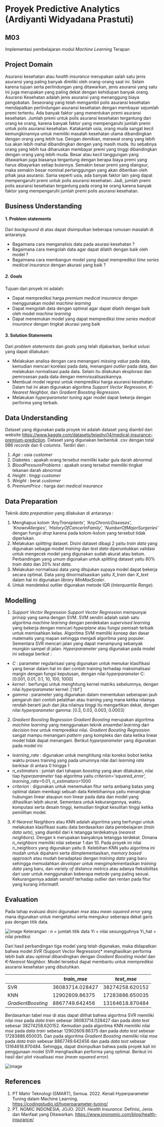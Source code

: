 # Proyek Predictive Analytics (Ardiyanti Widyadana Prastuti)
## M03

Implementasi pembelajaran modul *Machine Learning* Terapan

## Project Domain

Asuransi kesehatan atau *health insurance* merupakan salah satu jenis asuransi yang paling banyak dimiliki oleh orang-orang saat ini. Selain karena tujuan serta perlindungan yang ditawarkan, jenis asuransi yang satu ini juga merupakan yang paling dekat dengan kehidupan banyak orang.
Asuransi Kesehatan adalah jenis asuransi yang menanggung biaya pengobatan. Seseorang yang telah mengambil polis asuransi kesehatan mendapatkan perlindungan asuransi kesehatan dengan membayar sejumlah premi tertentu. Ada banyak faktor yang menentukan premi asuransi kesehatan. 
Jumlah premi untuk polis asuransi kesehatan tergantung dari orang ke orang, karena banyak faktor yang mempengaruhi jumlah premi untuk polis asuransi kesehatan. Katakanlah usia, orang muda sangat kecil kemungkinannya untuk memiliki masalah kesehatan utama dibandingkan dengan orang yang lebih tua. Dengan demikian, merawat orang yang lebih tua akan lebih mahal dibandingkan dengan yang masih muda. Itu sebabnya orang yang lebih tua diharuskan membayar premi yang tinggi dibandingkan dengan orang yang lebih muda.
Besar atau kecil tanggungan yang ditawarkan juga biasanya tergantung dengan berapa biaya premi yang harus dibayarkan setiap bulannya. Semakin besar premi yang diangsur, maka semakin besar nominal pertanggungan yang akan diberikan oleh pihak jasa asuransi.
Sama seperti usia, ada banyak faktor lain yang dapat mempengaruhi premi untuk polis asuransi kesehatan. Jadi, jumlah premi polis asuransi kesehatan tergantung pada orang ke orang karena banyak faktor yang mempengaruhi jumlah premi polis asuransi kesehatan.


## Business Understanding

#### 1. Problem statements
Dari *background* di atas dapat disimpulkan beberapa rumusan masalah di antaranya:
- Bagaimana cara menganalisis data pada asurasi kesehatan ?
- Bagaimana cara mengolah data agar dapat dilatih dengan baik oleh model ?
- Bagaimana cara membangun model yang dapat memprediksi *time series medical insurance* dengan akurasi yang baik ?
##### 2. Goals
Tujuan dari proyek ini adalah:
- Dapat memprediksi harga *premium medical insurance* dengan menggunakan model *machine learning*
- Dapat mengolah data dengan optimal agar dapat dilatih dengan baik oleh model *machine learning*
- Dapat menemukan model yang dapat memprediksi *time series medical insurance* dengan tingkat akurasi yang baik
#### 3. Solution Statements
Dari *problem statements* dan *goals* yang telah dijabarkan, berikut solusi yang dapat dilakukan:
- Melakukan analisa dengan cara menangani *missing value* pada data, kemudian mencari korelasi pada data, menangani *outlier* pada data, dan melakukan normalisasi pada data. Selain itu dilakukan eksplorasi dan pemrosesan pada data dengan memvisualisasikannya.
- Membuat model regresi untuk memprediksi harga asuransi kesehatan. Dalam hal ini akan digunakan algoritma *Support Vector Regression, K-Nearest Neighbor,* dan *Gradient Boosting Regression*.
- Melakukan *hyperparameter tuning* agar model dapat bekerja dengan performa yang terbaik.

## Data Understanding
Dataset yang digunakan pada proyek ini adalah dataset yang diambil dari website https://www.kaggle.com/datasets/tejashvi14/medical-insurance-premium-prediction. Dataset yang digunakan berbentuk .csv dengan total 986 *records* dan 6 *columns*. Terdiri dari :
1. *Age* : usia *customer*
2. Diabetes : apakah orang tersebut memiliki kadar gula darah abnormal
3. *BloodPressureProblems* : apakah orang tersebut memiliki tingkat tekanan darah abnormal
4. *Height* : tinggi *customer*
5. *Weight* : berat *customer*
6. *PremiumPrice* : harga dari *medical insurance*

## Data Preparation
Teknik *data preparation* yang dilakukan di antaranya :
1. Menghapus kolom *'AnyTransplants', 'AnyChronicDiseases', 'KnownAllergies', 'HistoryOfCancerInFamily', 'NumberOfMajorSurgeries'* dengan fungsi *drop* karena pada kolom-kolom yang tersebut tidak diperlukan.
2. Melakukan *splitting* dataset. Disini dataset dibagi 2 yaitu *train data* yang digunakan sebagai model *training* dan *test data* diperuntukkan validasi untuk mengecek model yang digunakan sudah akurat atau belum. Perbandingan yang umum digunakan untuk *splitting* dataset yaitu 80% *train data* dan 20% *test data*.
3. Melakukan normalisasi data yang ditujukan supaya model dapat bekerja secara optimal. Data yang dinormalisasikan yaitu *X_train* dan *X_text* dalam hal ini digunakan *library MinMaxScaler*.
4. Untuk mendeteksi outlier digunakan metode IQR (*Interquartile Range*).

## Modelling
1. *Support Vector Regression Support Vector Regression* mempunyai prinsip yang sama dengan SVM. SVM sendiri adalah salah satu algoritma *machine learning* dengan pendekatan *supervised learning* yang bekerja dengan mencari *hyperplane* atau fungsi pemisah terbaik untuk memisahkan kelas. Algoritma SVM memiliki konsep dan dasar matematis yang mapan sehingga menjadi algoritma yang populer. Sementara SVR mencari jalan yang dapat menampung sebanyak mungkin sampel di jalan. *Hyperparameter* yang digunakan pada model ini sebagai berikut :
- *C* : parameter regularisasi yang digunakan untuk menukar klasifikasi yang benar dalam hal ini dari contoh training terhadap maksimalisasi margin dengan fungsi keputusan, dengan nilai *hyperparameter* C: [0.001, 0.01, 0.1, 10, 100, 1000]
- *kernel* : berfungsi untuk menghitung kernel matriks sebelumnya, dengan nilai *hyperparameter* kernel: ['rbf']
- *gamma* : parameter yang digunakan dalam menentukan seberapan jauh pengaruh dari contoh pelatihan atau training yang mana ketika nilainya rendah berarti jauh dan jika nilainya tinggi itu mengartikan dekat, dengan nilai *hyperparameter* gamma: [0.3, 0.03, 0.003, 0.0003]

2. *Gradient Boosting Regression Gradient Boosting* merupakan algoritma *machine learning* yang menggunakan teknik *ensembel learning* dari *decision tree* untuk memprediksi nilai. *Gradient Boosting Regression* sangat mampu menangani *pattern* yang kompleks dan data ketika linear model tidak dapat menangani. Berikut *hyperparameter* yang digunakan pada model ini:
- *learning_rate* : digunakan untuk menghitung nilai koreksi bobot ketika waktu proses training yang pada umumnya nilai dari *learning rate* berkisar di antara 0 hingga 1
- *n_estimators* : jumlah dari tahapan *boosting* yang akan dilakukan, nilai tiap *hyperparameter* tiap algoritma yaitu *criterion='squared_error', learning_rate*=0.01, *n_estimators*=1000 
- *criterion* : digunakan untuk menemukan fitur serta ambang batas yang optimal dalam membagi sebuah data
Kelebihannya yaitu menangkap hubungan linear ataupun non linear pada data dan model yang dihasilkan lebih akurat. Sementara untuk kekurangannya, waktu komputasi serta desain tinggi, kemudian tingkat kesulitan tinggi ketika pemilihan model.

3. *K-Nearest Neighbors* atau KNN adalah algoritma yang berfungsi untuk melakukan klasifikasi suatu data berdasarkan data pembelajaran (*train data sets*), yang diambil dari k tetangga terdekatnya (*nearest neighbors*). Dengan k merupakan banyaknya tetangga terdekat. Dimana *n_neighbors* memiliki nilai sebesar 1 dan 10. Pada proyek ini nilai n_neighbors yang digunakan yaitu 9.
Kelebihan KNN yaitu algoritma ini mudah untuk dipahami serta diimplementasikan, *memory based approach* atau mudah beradaptasi dengan *training data* yang baru sehingga memudahkan *developer* untuk mengimplementasikan *training data* yang baru, dan *variety of distance metrics* atau adanya fleksibilitas dari user untuk menggunakan beberapa metode yang paling sesuai. Kekurangannya adalah sensitif terhadap outlier dan rentan pada fitur yang kurang informatif.


## Evaluation
Pada tahap evaluasi disini digunakan *mse* atau *mean squared error* yang mana digunakan untuk mengetahui serta mengukur seberapa dekat garis pas dengan titik data.

![image](https://user-images.githubusercontent.com/112928081/191669295-5ceb01ae-8f91-468d-9dd7-9e934119e548.png)
Keterangan :
n = jumlah titik data
Yi = nilai sesungguhnya
Yi_hat = nilai prediksi

Dari hasil perbandingan tiga model yang telah digunakan, maka didapatkan bahwa model *SVR* (Support Vector Regression)* menghasilkan performa lebih baik atau optimal dibandingkan dengan *Gradient Boosting model* dan *K-Nearest Neighbor*. Model tersebut dapat membantu untuk memprediksi asuransi kesehatan yang dibutuhkan.

|                  | *train_mse* | *test_mse* |
|------------------|-----------|----------|
| SVR              | 36083714.028427  | 38274258.620152 |
| KNN              | 12902609.86375   | 17283886.650035 |
| *GradientBoosting* | 8867749.642456   | 13164618.870484 |

Berdasarkan tabel *mse* di atas dapat dilihat bahwa algoritma SVR memiliki nilai *mse* pada *data train* sebesar 36083714.028427 dan pada *data test* sebesar 38274258.620152. Kemudian pada algoritma KNN memiliki nilai *mse* pada *data train* sebesar 12902609.86375 dan pada *data test* sebesar 17283886.650035. Dan pada algoritma *Gradient Boosting* memiliki nilai *mse* pada *data train* sebesar 8867749.642456 dan pada *data test* sebesar 13164618.870484. Sehingga, dapat disimpulkan bahwa pada proyek kali ini penggunaan model SVR menghasilkan performa yang optimal. 
Berikut ini hasil dari plot visualisasi *mse* *(mean squared error)*.

![image](https://user-images.githubusercontent.com/112928081/191668908-75dc9462-1f5c-44e2-8221-bb08c2616bb3.png)


## References
1. PT Mahir Teknologi (SMART), Semua. 2022. Kenali Hyperparameter Tuning dalam Machine Learning. https://codingstudio.id/hyperparameter-tuning/
2. PT. NOMIC INDONESIA, JOJO. 2021. *Health Insurance*: Definisi, Jenis dan Manfaat yang Ditawarkan. https://www.jojonomic.com/blog/health-insurance/
